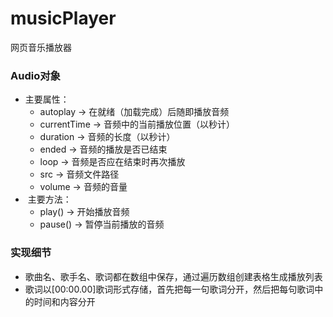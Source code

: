 # musicPlayer
网页音乐播放器
### Audio对象
* 主要属性：
  * autoplay -> 在就绪（加载完成）后随即播放音频
  * currentTime -> 音频中的当前播放位置（以秒计）
  * duration -> 音频的长度（以秒计）
  * ended -> 音频的播放是否已结束
  * loop -> 音频是否应在结束时再次播放
  * src -> 音频文件路径
  * volume -> 音频的音量
*  主要方法：
  * play() -> 开始播放音频
  * pause() -> 暂停当前播放的音频

### 实现细节
* 歌曲名、歌手名、歌词都在数组中保存，通过遍历数组创建表格生成播放列表
* 歌词以[00:00.00]歌词形式存储，首先把每一句歌词分开，然后把每句歌词中的时间和内容分开

